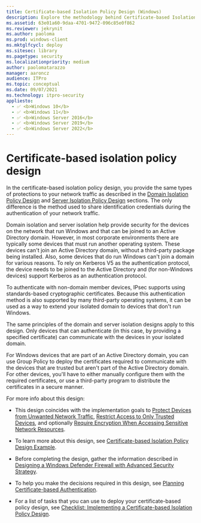 ```yaml
---
title: Certificate-based Isolation Policy Design (Windows)
description: Explore the methodology behind Certificate-based Isolation Policy Design and how it defers from Domain Isolation and Server Isolation Policy Design.
ms.assetid: 63e01a60-9daa-4701-9472-096c85e0f862
ms.reviewer: jekrynit
ms.author: paoloma
ms.prod: windows-client
ms.mktglfcycl: deploy
ms.sitesec: library
ms.pagetype: security
ms.localizationpriority: medium
author: paolomatarazzo
manager: aaroncz
audience: ITPro
ms.topic: conceptual
ms.date: 09/07/2021
ms.technology: itpro-security
appliesto: 
  - ✅ <b>Windows 10</b>
  - ✅ <b>Windows 11</b>
  - ✅ <b>Windows Server 2016</b>
  - ✅ <b>Windows Server 2019</b>
  - ✅ <b>Windows Server 2022</b>
---
```


# Certificate-based isolation policy design


In the certificate-based isolation policy design, you provide the same types of protections to your network traffic as described in the [Domain Isolation Policy Design](domain-isolation-policy-design.md) and [Server Isolation Policy Design](server-isolation-policy-design.md) sections. The only difference is the method used to share identification credentials during the authentication of your network traffic.

Domain isolation and server isolation help provide security for the devices on the network that run Windows and that can be joined to an Active Directory domain. However, in most corporate environments there are typically some devices that must run another operating system. These devices can't join an Active Directory domain, without a third-party package being installed. Also, some devices that do run Windows can't join a domain for various reasons. To rely on Kerberos V5 as the authentication protocol, the device needs to be joined to the Active Directory and (for non-Windows devices) support Kerberos as an authentication protocol.

To authenticate with non-domain member devices, IPsec supports using standards-based cryptographic certificates. Because this authentication method is also supported by many third-party operating systems, it can be used as a way to extend your isolated domain to devices that don't run Windows.

The same principles of the domain and server isolation designs apply to this design. Only devices that can authenticate (in this case, by providing a specified certificate) can communicate with the devices in your isolated domain.

For Windows devices that are part of an Active Directory domain, you can use Group Policy to deploy the certificates required to communicate with the devices that are trusted but aren't part of the Active Directory domain. For other devices, you'll have to either manually configure them with the required certificates, or use a third-party program to distribute the certificates in a secure manner.

For more info about this design:

-   This design coincides with the implementation goals to [Protect Devices from Unwanted Network Traffic](protect-devices-from-unwanted-network-traffic.md), [Restrict Access to Only Trusted Devices](restrict-access-to-only-trusted-devices.md), and optionally [Require Encryption When Accessing Sensitive Network Resources](require-encryption-when-accessing-sensitive-network-resources.md).

-   To learn more about this design, see [Certificate-based Isolation Policy Design Example](certificate-based-isolation-policy-design-example.md).

-   Before completing the design, gather the information described in [Designing a Windows Defender Firewall with Advanced Security Strategy](designing-a-windows-firewall-with-advanced-security-strategy.md).

-   To help you make the decisions required in this design, see [Planning Certificate-based Authentication](planning-certificate-based-authentication.md).

-   For a list of tasks that you can use to deploy your certificate-based policy design, see [Checklist: Implementing a Certificate-based Isolation Policy Design](checklist-implementing-a-certificate-based-isolation-policy-design.md).


